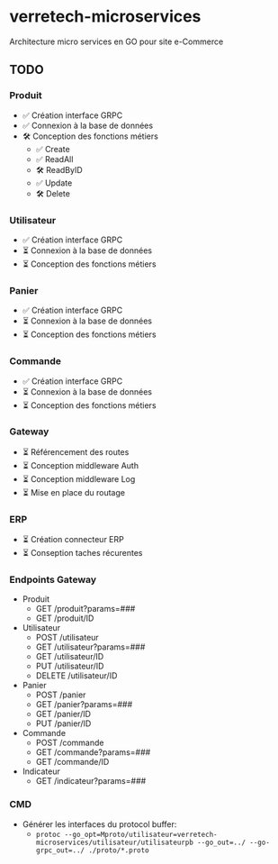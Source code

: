 # verretech-microservices
Architecture micro services en GO pour site e-Commerce

## TODO
### Produit
* ✅ Création interface GRPC
* ✅ Connexion à la base de données
* 🛠 Conception des fonctions métiers
  * ✅ Create
  * ✅ ReadAll
  * 🛠 ReadByID
  * ✅ Update
  * 🛠 Delete
### Utilisateur
* ✅ Création interface GRPC
* ⏳ Connexion à la base de données
* ⏳ Conception des fonctions métiers
### Panier
* ✅ Création interface GRPC
* ⏳ Connexion à la base de données
* ⏳ Conception des fonctions métiers
### Commande
* ✅ Création interface GRPC
* ⏳ Connexion à la base de données
* ⏳ Conception des fonctions métiers
### Gateway
* ⏳ Référencement des routes
* ⏳ Conception middleware Auth
* ⏳ Conception middleware Log
* ⏳ Mise en place du routage
### ERP
* ⏳ Création connecteur ERP
* ⏳ Conseption taches récurentes

### Endpoints Gateway
* Produit
  * GET /produit?params=###
  * GET /produit/ID
* Utilisateur
  * POST /utilisateur
  * GET /utilisateur?params=###
  * GET /utilisateur/ID
  * PUT /utilisateur/ID
  * DELETE /utilisateur/ID
* Panier
  * POST /panier
  * GET /panier?params=###
  * GET /panier/ID
  * PUT /panier/ID
* Commande
  * POST /commande
  * GET /commande?params=###
  * GET /commande/ID
* Indicateur
  * GET /indicateur?params=###

### CMD
* Générer les interfaces du protocol buffer:
  * ```protoc --go_opt=Mproto/utilisateur=verretech-microservices/utilisateur/utilisateurpb --go_out=../ --go-grpc_out=../ ./proto/*.proto```